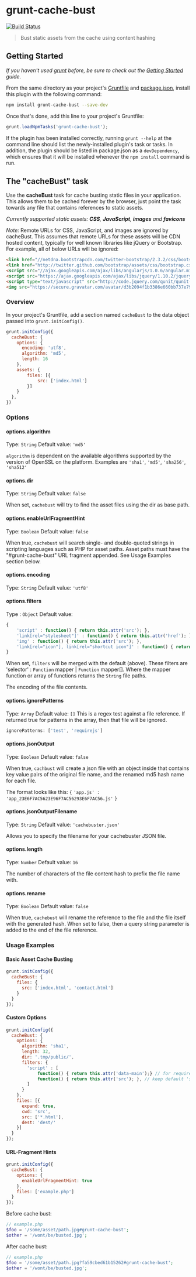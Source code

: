 # grunt-cache-bust

[![Build Status](https://travis-ci.org/hollandben/grunt-cache-bust.png?branch=master)](https://travis-ci.org/hollandben/grunt-cache-bust)

> Bust static assets from the cache using content hashing

## Getting Started
_If you haven't used [grunt][] before, be sure to check out the [Getting Started][] guide._

From the same directory as your project's [Gruntfile][Getting Started] and [package.json][], install this plugin with the following command:

```bash
npm install grunt-cache-bust --save-dev
```

Once that's done, add this line to your project's Gruntfile:

```js
grunt.loadNpmTasks('grunt-cache-bust');
```

If the plugin has been installed correctly, running `grunt --help` at the command line should list the newly-installed plugin's task or tasks. In addition, the plugin should be listed in package.json as a `devDependency`, which ensures that it will be installed whenever the `npm install` command is run.

[grunt]: http://gruntjs.com/
[Getting Started]: https://github.com/gruntjs/grunt/blob/devel/docs/getting_started.md
[package.json]: https://npmjs.org/doc/json.html

## The "cacheBust" task

Use the **cacheBust** task for cache busting static files in your application. This allows them to be cached forever by the browser, just point the task towards any file that contains references to static assets.

_Currently supported static assets: **CSS**, **JavaScript**, **images** and **favicons**_

_Note:_ Remote URLs for CSS, JavaScript, and images are ignored by cacheBust.  This assumes that remote URLs for these assets will
be CDN hosted content, typically for well known libraries like jQuery or Bootstrap. For example, all of below URLs will be ignored:

```html
<link href="//netdna.bootstrapcdn.com/twitter-bootstrap/2.3.2/css/bootstrap-combined.min.css" rel="stylesheet">
<link href="http://twitter.github.com/bootstrap/assets/css/bootstrap.css" rel="stylesheet">
<script src="//ajax.googleapis.com/ajax/libs/angularjs/1.0.6/angular.min.js"></script>
<script src="https://ajax.googleapis.com/ajax/libs/jquery/1.10.2/jquery.min.js"></script>
<script type="text/javascript" src="http://code.jquery.com/qunit/qunit-1.12.0.js"></script>
<img src="https://secure.gravatar.com/avatar/d3b2094f1b3386e660bb737e797f5dcc?s=420" alt="test" />
```

### Overview
In your project's Gruntfile, add a section named `cacheBust` to the data object passed into `grunt.initConfig()`.

```js
grunt.initConfig({
  cacheBust: {
    options: {
      encoding: 'utf8',
      algorithm: 'md5',
      length: 16
    },
    assets: {
        files: [{
            src: ['index.html']
        }]
    }
  },
})
```

### Options

#### options.algorithm
Type: `String`
Default value: `'md5'`

`algorithm` is dependent on the available algorithms supported by the version of OpenSSL on the platform. Examples are `'sha1'`, `'md5'`, `'sha256'`, `'sha512'`

#### options.dir
Type: `String`
Default value: `false`

When set, `cachebust` will try to find the asset files using the dir as base path.

#### options.enableUrlFragmentHint
Type: `Boolean`
Default value: `false`

When true, `cachebust` will search single- and double-quoted strings in scripting languages such as PHP for asset paths.
Asset paths must have the "#grunt-cache-bust" URL fragment appended. See Usage Examples section below.

#### options.encoding
Type: `String`
Default value: `'utf8'`

#### options.filters
Type : `Object`
Default value:
```js
{
    'script' : function() { return this.attr('src'); },
    'link[rel="stylesheet"]' : function() { return this.attr('href'); },
    'img' : function() { return this.attr('src'); },
    'link[rel="icon"], link[rel="shortcut icon"]' : function() { return this.attr('href'); }
}
```

When set, `filters` will be merged with the default (above).  These filters are 'selector' : `Function` mapper | `Function` mapper[].
Where the mapper function or array of functions returns the `String` file paths.

The encoding of the file contents.

#### options.ignorePatterns
Type: `Array`
Default value: `[]`
This is a regex test against a file reference. If returned true for patterns in the array, then that file will be ignored.
```js
ignorePatterns: ['test', 'requirejs']
```

#### options.jsonOutput
Type: `Boolean`
Default value: `false`

When true, `cachbust` will create a json file with an object inside that contains key value pairs of the original file name, and the renamed md5 hash name for each file.

The format looks like this:
`{`
  `'app.js' : 'app_23E6F7AC5623E96F7AC56293E6F7AC56.js'`
`}`

#### options.jsonOutputFilename
Type: `String`
Default value: `'cachebuster.json'`

Allows you to specify the filename for your cachebuster JSON file.

#### options.length
Type: `Number`
Default value: `16`

The number of characters of the file content hash to prefix the file name with.

#### options.rename
Type: `Boolean`
Default value: `false`

When true, `cachebust` will rename the reference to the file and the file itself with the generated hash. When set to false, then a query string parameter is added to the end of the file reference.

### Usage Examples

#### Basic Asset Cache Busting

```js
grunt.initConfig({
  cacheBust: {
    files: {
      src: ['index.html', 'contact.html']
    }
  }
});
```

#### Custom Options

```js
grunt.initConfig({
  cacheBust: {
    options: {
      algorithm: 'sha1',
      length: 32,
      dir: '.tmp/public/',
      filters: {
        'script' : [
            function() { return this.attr('data-main');} // for requirejs mains.js
            function() { return this.attr('src'); }, // keep default 'src' mapper
        ]
      }
    },
    files: [{
      expand: true,
      cwd: 'src',
      src: ['*.html'],
      dest: 'dest/'
    }]
  }
});
```

#### URL-Fragment Hints

```js
grunt.initConfig({
  cacheBust: {
    options: {
      enableUrlFragmentHint: true
    },
    files: ['example.php']
  }
});
```

Before cache bust:

```php
// example.php
$foo = '/some/asset/path.jpg#grunt-cache-bust';
$other = '/wont/be/busted.jpg';
```

After cache bust:

```php
// example.php
$foo = '/some/asset/path.jpg?fa59cbed61b15262#grunt-cache-bust';
$other = '/wont/be/busted.jpg';
```

